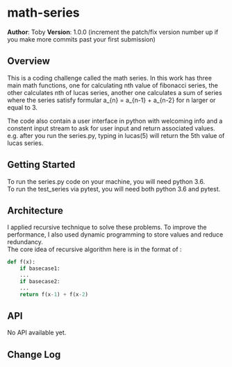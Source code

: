 # math-series

**Author**: Toby
**Version**: 1.0.0 (increment the patch/fix version number up if you make more commits past your first submission)

## Overview
<!-- Provide a high level overview of what this application is and why you are building it, beyond the fact that it's an assignment for a Code Fellows 401 class. (i.e. What's your problem domain?) -->
This is a coding challenge called the math series. In this work has three main math functions, one for calculating nth value of fibonacci series, the other calculates nth of lucas series, another one calculates a sum of series where the series satisfy formular a_{n} = a_{n-1} + a_{n-2} for n larger or equal to 3.  

The code also contain a user interface in python with welcoming info and a constent input stream to ask for user input and return associated values. e.g. after you run the series.py, typing in lucas(5) will return the 5th value of lucas series.  

## Getting Started
<!-- What are the steps that a user must take in order to build this app on their own machine and get it running? -->
To run the series.py code on your machine, you will need python 3.6.  
To run the test_series via pytest, you will need both python 3.6 and pytest.  


## Architecture
<!-- Provide a detailed description of the application design. What technologies (languages, libraries, etc) you're using, and any other relevant design information. This is also an area which you can include any visuals; flow charts, example usage gifs, screen captures, etc.-->
I applied recursive technique to solve these problems. To improve the performance, I also used dynamic programming to store values and reduce redundancy.  
The core idea of recursive algorithm here is in the format of :  
```python
def f(x):
    if basecase1:  
    ...  
    if basecase2:  
    ...  
    return f(x-1) + f(x-2)  
```

## API
<!-- Provide detailed instructions for your applications usage. This should include any methods or endpoints available to the user/client/developer. Each section should be formatted to provide clear syntax for usage, example calls including input data requirements and options, and example responses or return values. -->
No API available yet.


## Change Log
<!-- Use this are to document the iterative changes made to your application as each feature is successfully implemented. Use time stamps. Here's an example:

11/27/18 4:59pm - Added functionality to add and delete some things.
11/27/18 22:43pm - Updated file and readme.md.
-->
